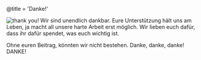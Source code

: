 @title = 'Danke!'

![thank you!](/about-us/donate/img/thanks-red-small.jpg)
Wir sind unendlich dankbar. Eure Unterstützung hält uns am Leben, ja macht all unsere harte Arbeit erst möglich. Wir lieben euch dafür, dass ihr dafür spendet, was euch wichtig ist.

Ohne euren Beitrag, könnten wir nicht bestehen. Danke, danke, danke! DANKE!

